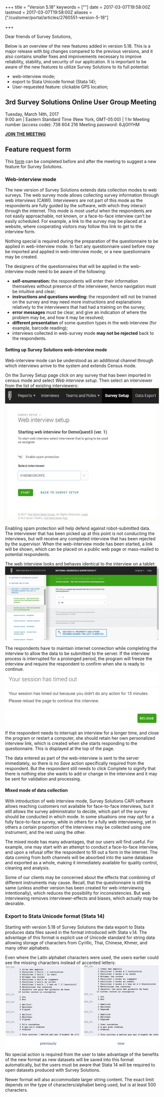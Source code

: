 ﻿+++
title = "Version 5.18"
keywords = [""]
date = 2017-03-07T19:58:00Z
lastmod = 2017-03-07T19:58:00Z
aliases = ["/customer/portal/articles/2760551-version-5-18"]

+++

Dear friends of Survey Solutions,

Below is an overview of the new features added in version 5.18. This is
a major release with big changes compared to the previous versions, and
it also contains smaller fixes and improvements necessary to improve
reliability, stability, and security of our application. It is important
to be aware of the new features to utilize Survey Solutions to its full
potential:

-   web-interview mode;
-   export to Stata Unicode format (Stata 14);
-   User-requested feature: clickable GPS location;

3rd Survey Solutions Online User Group Meeting
----------------------------------------------

Tuesday, March 14th, 2017  
9:00 am | Eastern Standard Time (New York, GMT-05:00) | 1 hr Meeting
number (access code): 738 604 216 Meeting password: 6JjGtYHM

[**JOIN THE
MEETING**](https://worldbankgroup.webex.com/mw3100/mywebex/default.do?service=1&siteurl=worldbankgroup&nomenu=true&main_url=%2Fmc3100%2Fe.do%3Fsiteurl%3Dworldbankgroup%26AT%3DMI%26EventID%3D538762857%26UID%3D0%26Host%3DQUhTSwAAAAM0k73yorgG80QY-w9TG73oTlujpQXIq_p7tKNIM-7dEhiU745zW-z49Zo6E3IGuW_PTkl5HQePH3_zcxPzUGYD0%26FrameSet%3D2%26MTID%3Dmecfa1bc5d436c57667e30985f49a046e)

Feature request form
--------------------

This
[form](https://docs.google.com/forms/d/e/1FAIpQLSc7HFPVMEhmKf7E-GFlbBYhCConJtxhO4JSEnI1Pyujw-3nXg/viewform#start=invite)
can be completed before and after the meeting to suggest a new feature
for Survey Solutions.

### Web-interview mode

The new version of Survey Solutions extends data collection modes to web
surveys. The web survey mode allows collecting survey information
through web interviews (CAWI). Interviewers are not part of this mode as
the respondents are fully guided by the software, with which they
interact through the internet. This mode is most useful when the
respondents are not easily approachable, not known, or a face-to-face
interview can’t be easily scheduled. For example, a link to the survey
may be placed at a website, where cooperating visitors may follow this
link to get to the interview form.

Nothing special is required during the preparation of the questionnaire
to be applied in web-interview mode. In fact any questionnaire used
before may be imported and applied in web-interview mode, or a new
questionnaire may be created.

The designers of the questionnaires that will be applied in the
web-interview mode need to be aware of the following:

-   **self-enumeration:** the respondents will enter their information
    themselves without presence of the interviewer, hence navigation
    must be intuitive and clear;
-   **instructions and questions wording:** the respondent will not be
    trained on the survey and may need more instructions and
    explanations relatively to the interviewers that had had a training
    on the survey;
-   **error messages** must be clear, and give an indication of where
    the problem may be, and how it may be resolved;
-   **different presentation** of some question types in the web
    interview (for example, barcode reading);
-   interviews collected in web-survey mode **may not be rejected** back
    to the respondents.

#### Setting up Survey Solutions web-interview mode

Web-interview mode can be understood as an additional channel through
which interviews arrive to the system and extends Census mode.

On the Survey Setup page click on any survey that has been imported in
census mode and select *Web interview setup*. Then select an interviewer
from the list of existing
interviewers:<img src="images/754157.png" class="center" />

Enabling spam protection will help defend against robot-submitted data.
The interviewer that has been picked up at this point is not conducting
the interviews, but will receive any completed interview that has been
rejected by the supervisor. When the web-interview mode has been
started, a link will be shown, which can be placed on a public web page
or mass-mailed to potential respondents.

The web interview looks and behaves identical to the interview on a
tablet:<img src="images/754158.png" class="center" />

The respondents have to maintain internet connection while completing
the interview to allow the data to be submitted to the server. If the
interview process is interrupted for a prolonged period, the program
will freeze the interview and require the respondent to confirm when she
is ready to continue.<img src="images/754161.png" class="center" />

If the respondent needs to interrupt an interview for a longer time, and
close the program or restart a computer, she should retain her own
personalized interview link, which is created when she starts responding
to the questionnaire. This is displayed at the top of the page.

The data entered as part of the web-interview is sent to the server
immediately, so there is no *Save* action specifically required from the
respondent. But the respondent still needs to click Complete to signify
that there is nothing else she wants to add or change in the interview
and it may be sent for validation and processing.

#### Mixed mode of data collection

With introduction of web interview mode, Survey Solutions CAPI software
allows reaching customers not available for face-to-face interviews, but
it still allows the survey administrator to decide, which part of the
survey should be conducted in which mode. In some situations one may opt
for a fully face-to-face survey, while in others for a fully web
interviewing, yet in others a certain proportion of the interviews may
be collected using one instrument, and the rest using the other.

The mixed mode has many advantages, that our users will find useful. For
example, one may start with an attempt to conduct a face-to-face
interview, and upon a refusal offer the respondent to fill out a form in
the internet. The data coming from both channels will be absorbed into
the same database and exported as a whole, making it immediately
available for quality control, cleaning and analysis.

Some of our clients may be concerned about the effects that combining of
different instruments may cause. Recall, that the questionnaire is still
the same (unless another version has been created for web-interviewing
intentionally), which reduces the possibility for inconsistencies. But
web interviewing removes interviewer-effects and biases, which actually
may be desirable.

### Export to Stata Unicode format (Stata 14)

Starting with version 5.18 of Survey Solutions the data export to Stata
produces data files saved in the format introduced with Stata v.14. The
advantage of this format is explicit use of Unicode standard for string
data allowing storage of characters from Cyrillic, Thai, Chinese, Khmer,
and many other alphabets.

Even where the Latin alphabet characters were used, the users earlier
could see the missing characters instead of accented
letters:<img src="images/754129.png" class="center" />

No special action is required from the user to take advantage of the
benefits of the new format as new datasets will be saved into this
format automatically, but the users must be aware that Stata 14 will be
required to open datasets produced with Survey Solutions.

Newer format will also accommodate larger string content. The exact
limit depends on the type of characters/alphabet being used, but is at
least 500 characters.
